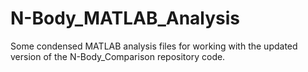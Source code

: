 # N-Body_MATLAB_Analysis

Some condensed MATLAB analysis files for working with the updated version of the N-Body_Comparison repository code.
